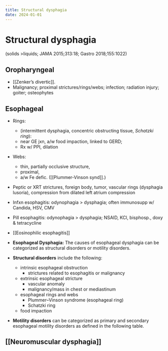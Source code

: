 ```yaml
---
title: Structural dysphagia
date: 2024-01-01
---
```


# Structural dysphagia

(solids >liquids; JAMA 2015;313:18; Gastro 2018;155:1022)

## Oropharyngeal

- [[Zenker’s divertic]].
- Malignancy; proximal strictures/rings/webs; infection; radiation injury; goiter; osteophytes

## Esophageal

- Rings:
  - (intermittent dysphagia, concentric obstructing tissue, _Schatzki ring_): 
  - near GE jxn, a/w food impaction, linked to GERD; 
  - Rx w/ PPI, dilation
- Webs:
  - thin, partially occlusive structure, 
  - proximal, 
  - a/w Fe defic. ([[Plummer-Vinson synd]].)
- Peptic or XRT strictures, foreign body, tumor, vascular rings (dysphagia lusoria), compression from dilated left atrium compression
- Infxn esophagitis: odynophagia > dysphagia; often immunosupp w/ Candida, HSV, CMV
- Pill esophagitis: odynophagia > dysphagia; NSAID, KCl, bisphosp., doxy & tetracycline
- [[Eosinophilic esophagitis]]
- **Esophageal Dysphagia:** The causes of esophageal dysphagia can be categorized as structural disorders or motility disorders.

- **Structural disorders** include the following:
  - intrinsic esophageal obstruction
    - strictures related to esophagitis or malignancy
  - extrinsic esophageal stricture
    - vascular anomaly
    - malignancy/mass in chest or mediastinum
  - esophageal rings and webs
    - Plummer–Vinson syndrome (esophageal ring)
    - Schatzki ring
  - food impaction
- **Motility disorders** can be categorized as primary and secondary esophageal motility disorders as defined in the following table.

## [[Neuromuscular dysphagia]]
